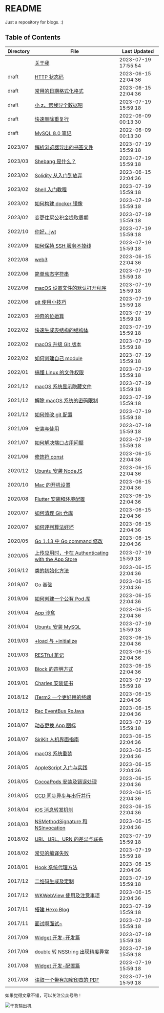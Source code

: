 # README

Just a repository for blogs. :)

## Table of Contents

| Directory | File | Last Updated |
| --- | --- | --- |
|  | [关于我](about.md) | 2023-07-19 17:55:54 |
| draft | [HTTP 状态码](draft/http-status-code.md) | 2023-06-15 22:04:36 |
| draft | [常用的日期格式化格式](draft/date-formatter.md) | 2023-06-15 22:04:36 |
| draft | [小 z，帮我导个数据吧](draft/txt-to-csv.md) | 2023-07-19 15:59:18 |
| draft | [快速删除重复行](draft/delete-duplicate-rows.md) | 2022-06-09 00:13:30 |
| draft | [MySQL 8.0 笔记](draft/tips-for-mysql.md) | 2022-06-09 00:13:30 |
| 2023/07 | [解析浏览器导出的书签文件](2023/07/parse-bookmarks.md) | 2023-07-19 15:59:18 |
| 2023/03 | [Shebang 是什么？](2023/03/shebang.md) | 2023-07-19 15:59:18 |
| 2023/02 | [Solidity 从入门到放弃](2023/02/solidity.md) | 2023-06-15 22:04:36 |
| 2023/02 | [Shell 入门教程](2023/02/introduction-to-shell.md) | 2023-07-19 15:59:18 |
| 2023/02 | [如何构建 docker 镜像](2023/02/how-to-create-image.md) | 2023-07-19 15:59:18 |
| 2023/02 | [变更住房公积金提取周期](2023/02/housing-provident-fund.md) | 2023-07-19 15:59:18 |
| 2022/10 | [你好，jwt](2022/10/hello-jwt.md) | 2023-07-19 15:59:18 |
| 2022/09 | [如何保持 SSH 服务不掉线](2022/09/keep-alive-ssh.md) | 2023-07-19 15:59:18 |
| 2022/08 | [web3](2022/08/web3.md) | 2023-06-15 22:04:36 |
| 2022/06 | [简单动态字符串](2022/06/simple-dynamic-string.md) | 2023-07-19 15:59:18 |
| 2022/06 | [macOS 设置文件的默认打开程序](2022/06/set-file-default-opening-mode.md) | 2023-07-19 15:59:18 |
| 2022/06 | [git 使用小技巧](2022/06/tips-for-git.md) | 2023-07-19 15:59:18 |
| 2022/03 | [神奇的位运算](2022/03/bit-operation.md) | 2023-07-19 15:59:18 |
| 2022/02 | [快速生成表结构的结构体](2022/02/generate-table-struct.md) | 2023-07-19 15:59:18 |
| 2022/02 | [macOS 升级 Git 版本](2022/02/update-git-version.md) | 2023-07-19 15:59:18 |
| 2022/02 | [如何创建自己 module](2022/02/create-personal-module.md) | 2023-07-19 15:59:18 |
| 2022/01 | [搞懂 Linux 的文件权限](2022/01/linux-file-permissions.md) | 2023-07-19 15:59:18 |
| 2021/12 | [macOS 系统显示隐藏文件](2021/12/show-hidden-files.md) | 2023-07-19 15:59:18 |
| 2021/12 | [解除 macOS 系统的密码限制](2021/12/remove-password-limit.md) | 2023-07-19 15:59:18 |
| 2021/12 | [如何修改 git 配置](2021/12/modify-git-configuration.md) | 2023-07-19 15:59:18 |
| 2021/09 | [安装与使用](2021/09/setup-and-use.md) | 2023-07-19 15:59:18 |
| 2021/07 | [如何解决端口占用问题](2021/07/resolve-port-occupancy.md) | 2023-07-19 15:59:18 |
| 2021/06 | [修饰符 const](2021/06/const.md) | 2023-06-15 22:04:36 |
| 2020/12 | [Ubuntu 安装 NodeJS](2020/12/install-nodejs.md) | 2023-06-15 22:04:36 |
| 2020/10 | [Mac 的开机设置](2020/10/configure-mac.md) | 2023-06-15 22:04:36 |
| 2020/08 | [Flutter 安装和环境配置](2020/08/install-flutter.md) | 2023-06-15 22:04:36 |
| 2020/07 | [如何清理 Git 仓库](2020/07/clean-up-git-repository.md) | 2023-06-15 22:04:36 |
| 2020/07 | [如何评判算法好坏](2020/07/judge-algorithm-quality.md) | 2023-06-15 22:04:36 |
| 2020/05 | [Go 1.13 中 Go command 修改](2020/05/go-command.md) | 2023-06-15 22:04:36 |
| 2020/05 | [上传应用时，卡在 Authenticating with the App Store](2020/05/authenticating-with-the-app-store.md) | 2023-07-19 15:59:18 |
| 2019/12 | [类的初始化方法](2019/12/initializer.md) | 2023-06-15 22:04:36 |
| 2019/07 | [Go 基础](2019/07/go.md) | 2023-06-15 22:04:36 |
| 2019/06 | [如何创建一个公有 Pod 库](2019/06/create-pod.md) | 2023-06-15 22:04:36 |
| 2019/04 | [App 沙盒](2019/04/sandbox.md) | 2023-06-15 22:04:36 |
| 2019/04 | [Ubuntu 安装 MySQL](2019/04/install-mysql.md) | 2023-07-19 15:59:18 |
| 2019/03 | [+load 与 +initialize](2019/03/load-and-initialize.md) | 2023-06-15 22:04:36 |
| 2019/03 | [RESTful 笔记](2019/03/introduction-to-restful.md) | 2023-06-15 22:04:36 |
| 2019/03 | [Block 的声明方式](2019/03/block-statement.md) | 2023-06-15 22:04:36 |
| 2019/01 | [Charles 安装证书](2019/01/install-charles-certificate.md) | 2023-07-19 15:59:18 |
| 2018/12 | [iTerm2 一个更好用的终端](2018/12/a-better-terminal.md) | 2023-06-15 22:04:36 |
| 2018/12 | [Rac EventBus RxJava](2018/12/rac-eventbus-rxjava.md) | 2023-06-15 22:04:36 |
| 2018/07 | [动态更换 App 图标](2018/07/dynamic-icon.md) | 2023-07-19 15:59:18 |
| 2018/07 | [SiriKit 人机界面指南](2018/07/sirikit.md) | 2023-06-15 22:04:36 |
| 2018/06 | [macOS 系统重装](2018/06/reinstall-mac-system.md) | 2023-06-15 22:04:36 |
| 2018/05 | [AppleScript 入门与实践](2018/05/introduction-to-applescript.md) | 2023-06-15 22:04:36 |
| 2018/05 | [CocoaPods 安装及错误处理](2018/05/cocoapods.md) | 2023-06-15 22:04:36 |
| 2018/05 | [GCD 同步异步与串行并行](2018/05/gcd.md) | 2023-06-15 22:04:36 |
| 2018/04 | [iOS 消息转发机制](2018/04/message-forwarding.md) | 2023-06-15 22:04:36 |
| 2018/03 | [NSMethodSignature 和 NSInvocation](2018/03/nsmethodsignature-nsinvocation.md) | 2023-06-15 22:04:36 |
| 2018/02 | [URI、URL、URN 的差异与联系](2018/02/uri-url-urn.md) | 2023-07-19 15:59:18 |
| 2018/02 | [常见的编译失败](2018/02/build-failed.md) | 2023-07-19 15:59:18 |
| 2018/01 | [Hook 系统代理方法](2018/01/hook-system-delegate-method.md) | 2023-06-15 22:04:36 |
| 2017/12 | [二维码生成及定制](2017/12/create-qr-code.md) | 2023-07-19 15:59:18 |
| 2017/12 | [WKWebView 使用及注意事项](2017/12/wkwebview.md) | 2023-06-15 22:04:36 |
| 2017/11 | [搭建 Hexo Blog](2017/11/set-up-hexo-blog.md) | 2023-07-19 15:59:18 |
| 2017/11 | [面试啊面试~](2017/11/interview.md) | 2023-07-19 15:59:18 |
| 2017/09 | [Widget 开发-开发篇](2017/09/widget-development.md) | 2023-07-19 15:59:18 |
| 2017/09 | [double 转 NSString 出现精度异常](2017/09/double-to-nsstring.md) | 2023-07-19 15:59:18 |
| 2017/08 | [Widget 开发-配置篇](2017/08/widget-configuration.md) | 2023-07-19 15:59:18 |
| 2017/08 | [读取一个带有加密印章的 PDF](2017/08/read-pdf-with-cryptographic-seal.md) | 2023-07-19 15:59:18 |

如果觉得文章不错，可以关注公众号哟！

![干货输出机](https://file.zhangpeng.site/wechat/qrcode.jpg)
